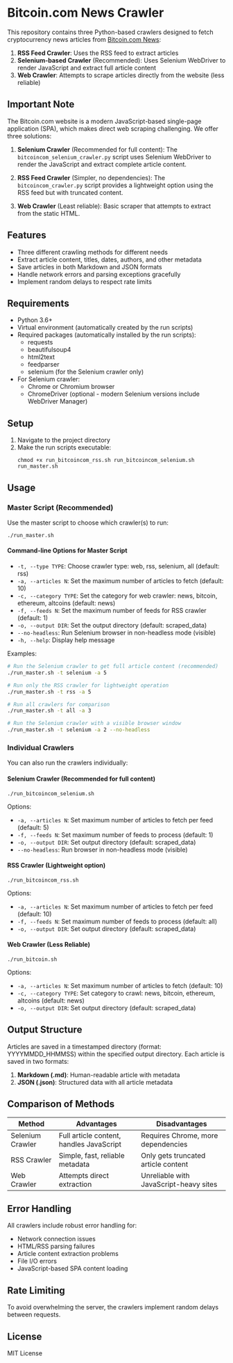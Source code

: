 # Bitcoin.com News Crawler

This repository contains three Python-based crawlers designed to fetch cryptocurrency news articles from [Bitcoin.com News](https://news.bitcoin.com/):

1. **RSS Feed Crawler**: Uses the RSS feed to extract articles
2. **Selenium-based Crawler** (Recommended): Uses Selenium WebDriver to render JavaScript and extract full article content
3. **Web Crawler**: Attempts to scrape articles directly from the website (less reliable)

## Important Note

The Bitcoin.com website is a modern JavaScript-based single-page application (SPA), which makes direct web scraping challenging. We offer three solutions:

1. **Selenium Crawler** (Recommended for full content): The `bitcoincom_selenium_crawler.py` script uses Selenium WebDriver to render the JavaScript and extract complete article content.

2. **RSS Feed Crawler** (Simpler, no dependencies): The `bitcoincom_crawler.py` script provides a lightweight option using the RSS feed but with truncated content.

3. **Web Crawler** (Least reliable): Basic scraper that attempts to extract from the static HTML.

## Features

- Three different crawling methods for different needs
- Extract article content, titles, dates, authors, and other metadata
- Save articles in both Markdown and JSON formats
- Handle network errors and parsing exceptions gracefully
- Implement random delays to respect rate limits

## Requirements

- Python 3.6+
- Virtual environment (automatically created by the run scripts)
- Required packages (automatically installed by the run scripts):
  - requests
  - beautifulsoup4
  - html2text
  - feedparser
  - selenium (for the Selenium crawler only)
- For Selenium crawler:
  - Chrome or Chromium browser
  - ChromeDriver (optional - modern Selenium versions include WebDriver Manager)

## Setup

1. Navigate to the project directory
2. Make the run scripts executable:
   ```
   chmod +x run_bitcoincom_rss.sh run_bitcoincom_selenium.sh run_master.sh
   ```

## Usage

### Master Script (Recommended)

Use the master script to choose which crawler(s) to run:

```
./run_master.sh
```

#### Command-line Options for Master Script

- `-t, --type TYPE`: Choose crawler type: web, rss, selenium, all (default: rss)
- `-a, --articles N`: Set the maximum number of articles to fetch (default: 10)
- `-c, --category TYPE`: Set the category for web crawler: news, bitcoin, ethereum, altcoins (default: news)
- `-f, --feeds N`: Set the maximum number of feeds for RSS crawler (default: 1)
- `-o, --output DIR`: Set the output directory (default: scraped_data)
- `--no-headless`: Run Selenium browser in non-headless mode (visible)
- `-h, --help`: Display help message

Examples:

```bash
# Run the Selenium crawler to get full article content (recommended)
./run_master.sh -t selenium -a 5

# Run only the RSS crawler for lightweight operation
./run_master.sh -t rss -a 5

# Run all crawlers for comparison
./run_master.sh -t all -a 3

# Run the Selenium crawler with a visible browser window
./run_master.sh -t selenium -a 2 --no-headless
```

### Individual Crawlers

You can also run the crawlers individually:

#### Selenium Crawler (Recommended for full content)

```
./run_bitcoincom_selenium.sh
```

Options:
- `-a, --articles N`: Set maximum number of articles to fetch per feed (default: 5)
- `-f, --feeds N`: Set maximum number of feeds to process (default: 1)
- `-o, --output DIR`: Set output directory (default: scraped_data)
- `--no-headless`: Run browser in non-headless mode (visible)

#### RSS Crawler (Lightweight option)

```
./run_bitcoincom_rss.sh
```

Options:
- `-a, --articles N`: Set maximum number of articles to fetch per feed (default: 10)
- `-f, --feeds N`: Set maximum number of feeds to process (default: all)
- `-o, --output DIR`: Set output directory (default: scraped_data)

#### Web Crawler (Less Reliable)

```
./run_bitcoin.sh
```

Options:
- `-a, --articles N`: Set maximum number of articles to fetch (default: 10)
- `-c, --category TYPE`: Set category to crawl: news, bitcoin, ethereum, altcoins (default: news)
- `-o, --output DIR`: Set output directory (default: scraped_data)

## Output Structure

Articles are saved in a timestamped directory (format: YYYYMMDD_HHMMSS) within the specified output directory. Each article is saved in two formats:

1. **Markdown (.md)**: Human-readable article with metadata
2. **JSON (.json)**: Structured data with all article metadata

## Comparison of Methods

| Method           | Advantages                                 | Disadvantages                               |
|------------------|--------------------------------------------|--------------------------------------------|
| Selenium Crawler | Full article content, handles JavaScript   | Requires Chrome, more dependencies          |
| RSS Crawler      | Simple, fast, reliable metadata            | Only gets truncated article content         |
| Web Crawler      | Attempts direct extraction                 | Unreliable with JavaScript-heavy sites      |

## Error Handling

All crawlers include robust error handling for:
- Network connection issues
- HTML/RSS parsing failures
- Article content extraction problems
- File I/O errors
- JavaScript-based SPA content loading

## Rate Limiting

To avoid overwhelming the server, the crawlers implement random delays between requests.

## License

MIT License 